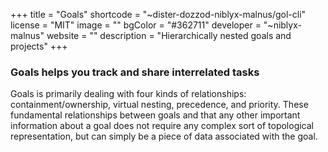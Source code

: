 +++
title = "Goals"
shortcode = "~dister-dozzod-niblyx-malnus/gol-cli"
license = "MIT"
image = ""
bgColor = "#362711"
developer = "~niblyx-malnus"
website = ""
description = "Hierarchically nested goals and projects"
+++

### Goals helps you track and share interrelated tasks


Goals is primarily dealing with four kinds of relationships: containment/ownership, virtual nesting, precedence, and priority. These fundamental relationships between goals and that any other important information about a goal does not require any complex sort of topological representation, but can simply be a piece of data associated with the goal.
